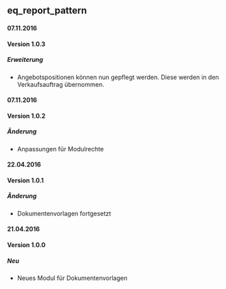 ## eq_report_pattern 

#### 07.11.2016
#### Version 1.0.3
##### Erweiterung
- Angebotspositionen können nun gepflegt werden. Diese werden in den Verkaufsauftrag übernommen.

#### 07.11.2016
#### Version 1.0.2
##### Änderung
- Anpassungen für Modulrechte


#### 22.04.2016
#### Version 1.0.1
##### Änderung
- Dokumentenvorlagen fortgesetzt

#### 21.04.2016
#### Version 1.0.0
##### Neu
- Neues Modul für Dokumentenvorlagen